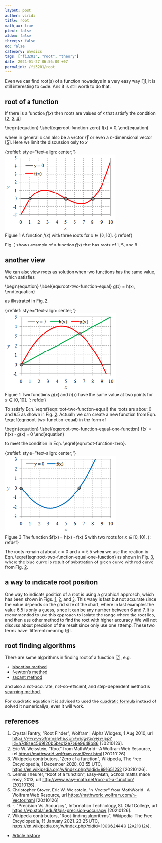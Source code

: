 ```yaml
---
layout: post
author: viridi
title: root
mathjax: true
ptext: false
x3dom: false
threejs: false
oo: false
category: physics
tags: ["fi3201", "root", "theory"]
date: 2021-01-27 06:56:00 +07
permalink: /fi3201/root
---
```

Even we can find root(s) of a function nowadays in a very easy way [[1](#ref1)], it is still interesting to code. And it is still worth to do that. 


## root of a function
If there is a function $f(x)$ then roots are values of $x$ that satisfy the condition [[2](#ref2), [3](#ref3), [4](#ref4)]

\begin{equation}
\label{eqn:root-function-zero}
f(x) = 0,
\end{equation}

where in general $x$ can also be a vector $\vec{r}$ or even a $n$-dimensional vector [[5](#ref5)]. Here we limit the discussion only to $x$.

{:refdef: style="text-align: center;"}
![..](/assets/img/math/root/root-fx-0.png)
<br />
Figure <a name="fig:root-root-fx-0">1</a> A function $f(x)$ with three roots for $x \in [0, 10]$.
{: refdef}

Fig. <a href="#fig:root-root-fx-0">1</a> shows example of a function $f(x)$ that has roots of $1$, $5$, and $8$.


## another view
We can also view roots as solution when two functions has the same value, which satisfies

\begin{equation}
\label{eqn:root-two-function-equal}
g(x) = h(x),
\end{equation}

as illustrated in Fig. <a href="#fig:root-root-gx-hx">2</a>.

{:refdef: style="text-align: center;"}
![..](/assets/img/math/root/root-gx-hx.png)
<br />
Figure <a name="fig:root-root-gx-hx">1</a> Two functions $g(x)$ and $h(x)$ have the same value at two points for $x \in [0, 10]$.
{: refdef}

To satisfy Eqn. \eqref{eqn:root-two-function-equal} the roots are about $0$ and $6.5$ as shown in Fig. <a href="#fig:root-root-gx-hx">2</a>. Actually we can create a new function from Eqn. \eqref{eqn:root-two-function-equal} in the form of

\begin{equation}
\label{eqn:root-two-function-equal-one-function}
f(x) = h(x) - g(x) = 0
\end{equation}

to meet the condition in Eqn. \eqref{eqn:root-function-zero}.

{:refdef: style="text-align: center;"}
![..](/assets/img/math/root/root-fx-gx-hx.png)
<br />
Figure <a name="fig:root-root-fx-gx-hx">3</a> The function $f(x) = h(x) - f(x) $ with two roots for $x \in [0, 10]$.
{: refdef}

The roots remain at about $x = 0$ and $x = 6.5$ when we use the relation in Eqn. \eqref{eqn:root-two-function-equal-one-function} as shown in Fig. <a href="#fig:root-root-fx-gx-hx">3</a>, where the blue curve is result of substration of green curve with red curve from Fig. <a href="#fig:root-root-gx-hx">2</a>. 


## a way to indicate root position
One way to indicate position of a root is using a graphical approach, which has been shown in Figs. <a href="#fig:root-root-fx-0">1</a>, <a href="#fig:root-root-gx-hx">2</a>, and <a href="#fig:root-root-fx-gx-hx">3</a>. This waay is fast but not accurate since the value depends on the grid size of the chart, where in last examples the value $6.5$ is only a guess, since it can be any number between $6$ and $7$. It is recommended to use this approach to isolate the range where the root lies, and then use other method to find the root with higher accuracy. We will not discuss about precision of the result since only use one attemp. These two terms have different meaning [[6](#ref6)].


## root finding algorithms
There are some algorithms in finding root of a function [[7](#ref7)], e.g.

+ [bisection method](/fi3201/root-bisection)
+ [Newton's method](/fi3201/root-newton-raphson)
+ [secant method](/fi3201/root-secant)

and also a not-accurate, not-so-efficient, and step-dependent method is [scanning method](/fi3201/root-scanning).

For quadratic equation it is advised to used the [quadratic formula](/fi3201/quadratic-formula) instead of solved it numericallya, even it will work.


## references
1. <a name="ref1"></a>Crystal Fantry, "Root Finder", Wolfram \| Alpha Widgets, 1 Aug 2010, url <https://www.wolframalpha.com/widgets/view.jsp?id=a7d8ae4569120b5bec12e7b6e9648b86> [20210126].
2. <a name="ref2"></a>Eric W. Weisstein, "Root" from MathWorld--A Wolfram Web Resource, url <https://mathworld.wolfram.com/Root.html> [20210126].
3. <a name="ref3"></a>Wikipedia contributors, "Zero of a function", Wikipedia, The Free Encyclopedia, 1 December 2020, 03:55 UTC, <https://en.wikipedia.org/w/index.php?oldid=991651252> [20210126].
4. <a name="ref4"></a>Dennis Theurer, "Root of a function", Easy-Math, School maths made easy, 2013, url <http://www.easy-math.net/root-of-a-function/> [20210126].
5. <a name="ref5"></a>Christopher Stover, Eric W. Weisstein, "n-Vector" from MathWorld--A Wolfram Web Resource, url <https://mathworld.wolfram.com/n-Vector.html> [20210126].
6. <a name="ref6"></a>-, "Precision Vs. Accuracy", Information Technology, St. Olaf College, url <https://wp.stolaf.edu/it/gis-precision-accuracy/> [20210126].
7. <a name="ref7"></a>Wikipedia contributors, "Root-finding algorithms", Wikipedia, The Free Encyclopedia, 15 January 2021, 23:25 UTC, <https://en.wikipedia.org/w/index.php?oldid=1000624440> [20210126].

+ [Article history](https://github.com/butiran/butiran.github.io/commits/master/_posts/fi3201/2021-01-26-root.md)
